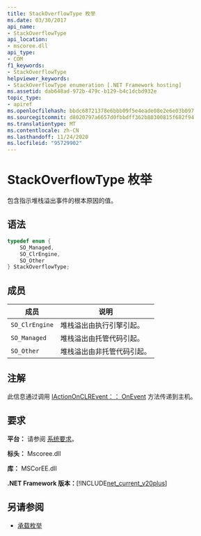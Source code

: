 ```yaml
---
title: StackOverflowType 枚举
ms.date: 03/30/2017
api_name:
- StackOverflowType
api_location:
- mscoree.dll
api_type:
- COM
f1_keywords:
- StackOverflowType
helpviewer_keywords:
- StackOverflowType enumeration [.NET Framework hosting]
ms.assetid: dab648ad-972b-479c-b129-b4c1dcbd932e
topic_type:
- apiref
ms.openlocfilehash: bbdc68721378e6bbb09f5e4eade08e2e6e03b097
ms.sourcegitcommit: d8020797a6657d0fbbdff362b80300815f682f94
ms.translationtype: MT
ms.contentlocale: zh-CN
ms.lasthandoff: 11/24/2020
ms.locfileid: "95729902"
---
```

# <a name="stackoverflowtype-enumeration"></a>StackOverflowType 枚举

包含指示堆栈溢出事件的根本原因的值。  
  
## <a name="syntax"></a>语法  
  
```cpp  
typedef enum {  
    SO_Managed,  
    SO_ClrEngine,  
    SO_Other  
} StackOverflowType;  
```  
  
## <a name="members"></a>成员  
  
|成员|说明|  
|------------|-----------------|  
|`SO_ClrEngine`|堆栈溢出由执行引擎引起。|  
|`SO_Managed`|堆栈溢出由托管代码引起。|  
|`SO_Other`|堆栈溢出由非托管代码引起。|  
  
## <a name="remarks"></a>注解  

 此信息通过调用 [IActionOnCLREvent：： OnEvent](iactiononclrevent-onevent-method.md) 方法传递到主机。  
  
## <a name="requirements"></a>要求  

 **平台：** 请参阅 [系统要求](../../get-started/system-requirements.md)。  
  
 **标头：** Mscoree.dll  
  
 **库：** MSCorEE.dll  
  
 **.NET Framework 版本：**[!INCLUDE[net_current_v20plus](../../../../includes/net-current-v20plus-md.md)]  
  
## <a name="see-also"></a>另请参阅

- [承载枚举](hosting-enumerations.md)
